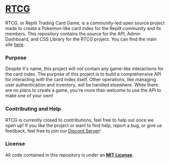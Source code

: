 # [RTCG](https://rtcg.repl.co/)

RTCG, or Replit Trading Card Game, is a community-led open source project made to create a Pokemon-like card index for the Replit community and its members. This repository contains the source for the API, Admin Dashboard, and CSS Library for the RTCG project. You can find the main site [here](https://rtcg.repl.co/).

### Purpose

Despite it's name, this project will not contain any game-like interactions for the card index. The purpose of this project is to build a comprehensive API for interacting *with* the card index itself. Other operations, like managing user authentication and inventory, will be handled elsewhere. While there are no plans to create a game, you're more than welcome to use the API to make one of your own!

### Contributing and Help

RTCG is currently closed to contributions, feel free to help out once we open up! If you like the project or want to find help, report a bug, or give us feedback, feel free to join our [Discord Server](https://replcardga.me/invite)!

### License

All code contained in this repository is under an [**MIT License**](https://github.com/frissyn/rtcg/blob/master/LICENSE).
